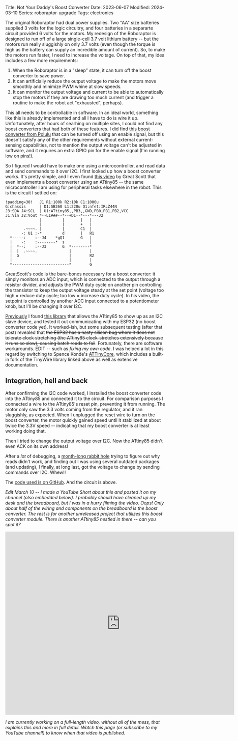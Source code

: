 Title: Not Your Daddy's Boost Converter
Date: 2023-06-07
Modified: 2024-03-10
Series: roboraptor-upgrade
Tags: electronics

The original Roboraptor had dual power supplies. Two "AA" size batteries supplied 3 volts for the logic circuitry, and four batteries in a separarte circuit provided 6 volts for the motors. My redesign of the Roboraptor is designed to run off of a large single-cell 3.7 volt lithium battery -- but the motors run really sluggishly on only 3.7 volts (even though the torque is high as the battery can supply an incredible amount of current). So, to make the motors run faster, I need to increase the voltage. On top of that, my idea includes a few more requirements:

1. When the Roboraptor is in a "sleep" state, it can turn off the boost converter to save power.
2. It can artificially reduce the output voltage to make the motors move smoothly and minimize PWM whine at slow speeds.
3. It can monitor the output voltage and current to be able to automatically stop the motors if they are drawing too much current (and trigger a routine to make the robot act "exhausted", perhaps).

This all needs to be controllable in software. In an ideal world, something like this is already implemented and all I have to do is wire it up. Unfortunately, after hours of searhing on multiple sites, I could not find any boost converters that had both of these features. I did find [this boost converter from Polulu](https://www.pololu.com/product/2890) that can be turned off using an enable signal, but this doesn't satisfy any of the other requirements without external current-sensing capabilities, not to mention the output voltage can't be adjusted in software, and it requires an extra GPIO pin for the enable signal (I'm running low on pins!).

So I figured I would have to make one using a microcontroller, and read data and send commands to it over I2C. I first looked up how a boost converter works. It's pretty simple, and I even found [this video](https://www.youtube.com/watch?v=QnUhjnbZ0T8) by Great Scott that even implements a boost converter using an ATtiny85 -- the same microcontroller I am using for peripheral tasks elsewhere in the robot. This is the circuit I settled on:

```schemascii
!padding=30!   J1 R1:100k R2:10k C1:1000u
G:chassis      | D1:SB360 L1:220u Q1:nfet:IRLZ44N
J3:SDA J4:SCL  | U1:ATtiny85,,PB3,,GND,PB0,PB1,PB2,VCC
J1:Vin J2:Vout *--L1###--*--+D1--*---*---J2
               |         |       |   |
               |         |       +   |
        .~~~~. |         |       C1  |
       -: U1 :-*         d       |   R1
  *-----:    :--J4    *gQ1       G   |
  |    -:    :--------*  s           |
  |  *--:    :--J3       G  *--------*
  |  |  .~~~~.              |        |
  |  G                      |        R2
  |                         |        |
  *-------------------------*        G
```

GreatScott's code is the bare-bones necessary for a boost converter: it simply monitors an ADC input, which is connected to the output through a resistor divider, and adjusts the PWM duty cycle on another pin controlling the transistor to keep the output voltage steady at the set point (voltage too high = reduce duty cycle; too low = increase duty cycle). In his video, the setpoint is controlled by another ADC input connected to a potentiometer knob, but I'll be changing it over I2C.

[Previously]({filename}i_got_something.md) I found [this library](https://github.com/rambo/TinyWire) that allows the ATtiny85 to show up as an I2C slave device, and tested it out communicating with my ESP32 (no boost converter code yet). It worked-ish, but some subsequent testing (after that post) revealed that ~~the ESP32 has a nasty silicon bug where it does not tolerate clock stretching (the ATtiny85 clock-stretches extensively because it runs so slow), causing batch reads to fail~~. Fortunately, there are software workarounds. EDIT -- such as *fixing my own code*. I was helped a lot in this regard by switching to Spence Konde's [ATTinyCore](https://github.com/SpenceKonde/ATTinyCore/), which includes a built-in fork of the TinyWire library linked above as well as extensive documentation.

## Integration, hell and back

After confirming the I2C code worked, I installed the boost converter code into the ATtiny85 and connected it to the circuit. For comparison purposes I connected a wire to the ATtiny85's reset pin, preventing it from running. The motor only saw the 3.3 volts coming from the regulator, and it ran sluggishly, as expected. When I unplugged the reset wire to turn on the boost converter, the motor quickly gained speed until it stabilized at about twice the 3.3V speed -- indicating that my boost converter is at least working doing that.

Then I tried to change the output voltage over I2C. Now the ATtiny85 didn't even ACK on its own address!

After a *lot* of debugging, a [month-long rabbit hole](https://github.com/technoblogy/ulisp-esp/issues/75) trying to figure out why reads didn't work, and finding out I was using several outdated packages (and updating), I finally, at long last, got the voltage to change by sending commands over I2C. Whew!!

The [code used is on GitHub](https://github.com/dragoncoder047/super85/tree/master/smartboost). And the circuit is above.

*Edit March 10 -- I made a YouTube Short about this and posted it on my channel (also embedded below). I probably should have cleaned up my desk and the breadboard, but I was in a hurry filming the video. Oops! Only about half of the wiring and components on the breadboard is the boost converter. The rest is for another unreleased project that utilizes this boost converter module. There is another ATtiny85 nestled in there -- can you spot it?*

<iframe width="720" height="576" src="https://youtube.com/embed/9ofjsV2GTLM?si=w51A-55oF6hctdXX" frameborder="0" allow="accelerometer; autoplay; clipboard-write; encrypted-media; gyroscope; picture-in-picture" allowfullscreen></iframe>

*I am currently working on a full-length video, without all of the mess, that explains this and more in full detail. Watch this page (or subscribe to my YouTube channel!) to know when that video is published.*
